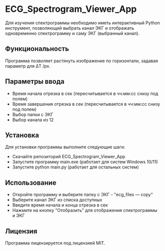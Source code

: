 # ECG_Spectrogram_Viewer_App
Для изучения спектрограммы необходимо иметь интерактивный Python инструмент, позволяющий выбрать канал ЭКГ и отображать одновременно спектрограмму и саму ЭКГ (выбранный канал).  

## Функциональность

Программа позволяет растянуть изображение по горизонтали, задавая параметр для ΔT /px.  

## Параметры ввода   

- Время начала отрезка в сек (пересчитывается в чч:мм:сс снизу под полем)  
- Время завершения отрезка в сек (пересчитывается в чч:мм:сс снизу под полем)    
- Выбор папки с ЭКГ   
- Выбор канала из 12   

## Установка   

Для установки программы выполните следующие шаги:   

- Скачайте репозиторий ECG_Spectrogram_Viewer_App   
- Запустите программу main.exe (работает для систем Windows 10/11)
- Запустите python main.py (работает для остальных систем)

## Использование   

- Откройте программу и выберите папку с ЭКГ - "ecg_files — copy"  
- Выберите канал ЭКГ из списка доступных   
- Введите время начала и конца отрезка в сек    
- Нажмите на кнопку "Отобразить" для отображения спектрограммы и ЭКГ   

## Лицензия   

Программа лицензируется под лицензией MIT.
